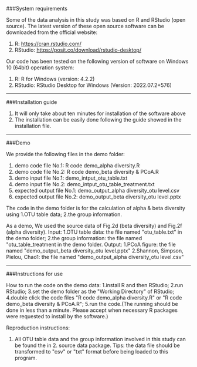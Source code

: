 ###System requirements

Some of the data analysis in this study was based on R and RStudio (open source).
The latest version of these open source software can be downloaded from the official website:
1. R: https://cran.rstudio.com/
2. RStudio: https://posit.co/download/rstudio-desktop/

Our code has been tested on the following version of software on Windows 10 (64bit) operation system:
1. R: R for Windows (version: 4.2.2)
2. RStudio: RStudio Desktop for Windows (Version: 2022.07.2+576)

---

###Installation guide

1. It will only take about ten minutes for installation of the software above
2. The installation can be easily done following the guide showed in the installation file. 

---

###Demo

We provide the following files in the demo folder:
1. demo code file No.1: R code demo_alpha diversity.R
2. demo code file No.2: R code demo_beta diversity & PCoA.R
3. demo input file No.1: demo_intput_otu_table.txt
4. demo input file No.2: demo_intput_otu_table_treatment.txt
5. expected output file No.1: demo_output_alpha diversity_otu level.csv
6. expected output file No.2: demo_output_beta diversity_otu level.pptx

The code in the demo folder is for the calculation of alpha & beta diversity using
1.OTU table data;
2.the group information.

As a demo, We used the source data of Fig.2d (beta diversity) and Fig.2f (alpha diversity).
Input:
1.OTU table data: the file named "otu_table.txt" in the demo folder;
2.the group information: the file named "otu_table_treatment in the demo folder.
Output:
1.PCoA figure: the file named "demo_output_beta diversity_otu level.pptx"
2.Shannon, Simpson, Pielou, Chao1: the file named "demo_output_alpha diversity_otu level.csv"

---

###Instructions for use

How to run the code on the demo data:
1.install R and then RStudio;
2.run RStudio;
3.set the demo folder as the "Working Directory" of RStudio;
4.double click the code files "R code demo_alpha diversity.R" or "R code demo_beta diversity & PCoA.R";
5.run the code.(The running should be done in less than a minute. Please accept when necessary R packages were requested to install by the software.)

Reproduction instructions:
1. All OTU table data and the group information involved in this study can be found the in 2. source data package.
Tips: the data file should be transformed to "csv" or "txt" format before being loaded to this program.
